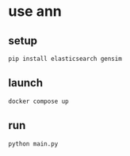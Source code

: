 # use ann

## setup

```shell
pip install elasticsearch gensim
```

## launch

```shell
docker compose up
```

## run

```shell
python main.py
```

